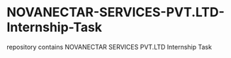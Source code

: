 # NOVANECTAR-SERVICES-PVT.LTD-Internship-Task
repository contains  NOVANECTAR SERVICES PVT.LTD Internship Task


